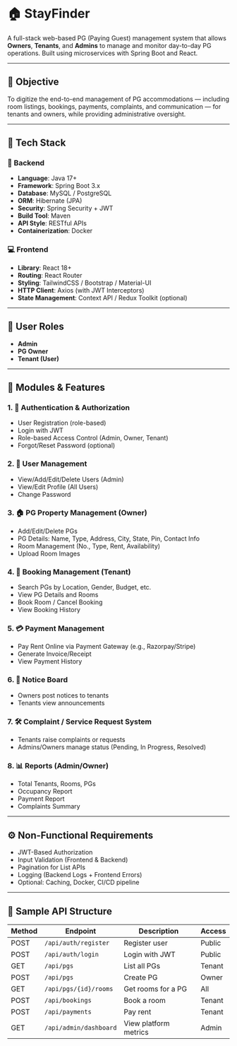 # 🏠 StayFinder

A full-stack web-based PG (Paying Guest) management system that allows **Owners**, **Tenants**, and **Admins** to manage and monitor day-to-day PG operations. Built using microservices with Spring Boot and React.

---

## 📌 Objective

To digitize the end-to-end management of PG accommodations — including room listings, bookings, payments, complaints, and communication — for tenants and owners, while providing administrative oversight.

---

## 🧩 Tech Stack

### 🔧 Backend
- **Language**: Java 17+
- **Framework**: Spring Boot 3.x
- **Database**: MySQL / PostgreSQL
- **ORM**: Hibernate (JPA)
- **Security**: Spring Security + JWT
- **Build Tool**: Maven
- **API Style**: RESTful APIs
- **Containerization**: Docker

### 💻 Frontend
- **Library**: React 18+
- **Routing**: React Router
- **Styling**: TailwindCSS / Bootstrap / Material-UI
- **HTTP Client**: Axios (with JWT Interceptors)
- **State Management**: Context API / Redux Toolkit (optional)

---

## 👥 User Roles

- **Admin**
- **PG Owner**
- **Tenant (User)**

---

## 📁 Modules & Features

### 1. 🔐 Authentication & Authorization
- User Registration (role-based)
- Login with JWT
- Role-based Access Control (Admin, Owner, Tenant)
- Forgot/Reset Password (optional)

### 2. 👤 User Management
- View/Add/Edit/Delete Users (Admin)
- View/Edit Profile (All Users)
- Change Password

### 3. 🏠 PG Property Management (Owner)
- Add/Edit/Delete PGs
- PG Details: Name, Type, Address, City, State, Pin, Contact Info
- Room Management (No., Type, Rent, Availability)
- Upload Room Images

### 4. 📆 Booking Management (Tenant)
- Search PGs by Location, Gender, Budget, etc.
- View PG Details and Rooms
- Book Room / Cancel Booking
- View Booking History

### 5. 💳 Payment Management
- Pay Rent Online via Payment Gateway (e.g., Razorpay/Stripe)
- Generate Invoice/Receipt
- View Payment History

### 6. 📢 Notice Board
- Owners post notices to tenants
- Tenants view announcements

### 7. 🛠 Complaint / Service Request System
- Tenants raise complaints or requests
- Admins/Owners manage status (Pending, In Progress, Resolved)

### 8. 📊 Reports (Admin/Owner)
- Total Tenants, Rooms, PGs
- Occupancy Report
- Payment Report
- Complaints Summary

---

## ⚙ Non-Functional Requirements

- JWT-Based Authorization
- Input Validation (Frontend & Backend)
- Pagination for List APIs
- Logging (Backend Logs + Frontend Errors)
- Optional: Caching, Docker, CI/CD pipeline

---

## 🔗 Sample API Structure

| Method | Endpoint                   | Description                 | Access   |
|--------|----------------------------|-----------------------------|----------|
| POST   | `/api/auth/register`       | Register user               | Public   |
| POST   | `/api/auth/login`          | Login with JWT              | Public   |
| GET    | `/api/pgs`                 | List all PGs                | Tenant   |
| POST   | `/api/pgs`                 | Create PG                   | Owner    |
| GET    | `/api/pgs/{id}/rooms`      | Get rooms for a PG          | All      |
| POST   | `/api/bookings`            | Book a room                 | Tenant   |
| POST   | `/api/payments`            | Pay rent                    | Tenant   |
| GET    | `/api/admin/dashboard`     | View platform metrics       | Admin    |

